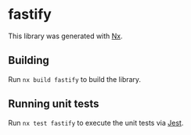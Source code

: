 # fastify

This library was generated with [Nx](https://nx.dev).

## Building

Run `nx build fastify` to build the library.

## Running unit tests

Run `nx test fastify` to execute the unit tests via [Jest](https://jestjs.io).
